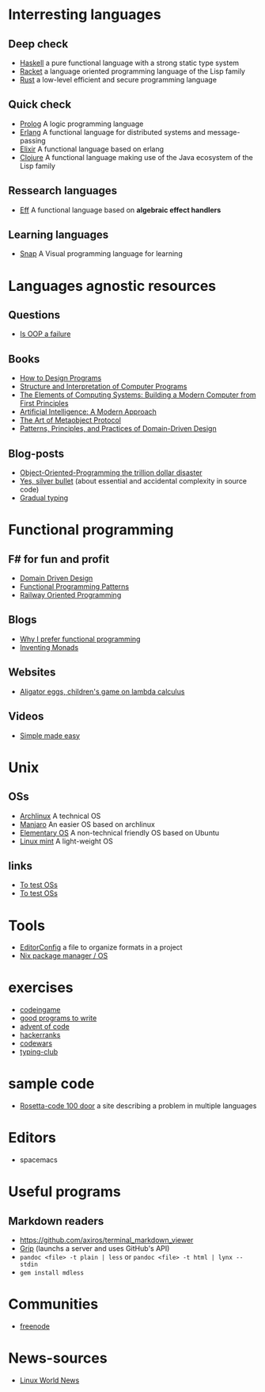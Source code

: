 # Interresting languages
## Deep check
* [Haskell](https://www.haskell.org/)
  a pure functional language with a strong static type system
* [Racket](https://racket-lang.org/)
  a language oriented programming language of the Lisp family
* [Rust](https://www.rust-lang.org/)
  a low-level efficient and secure programming language
## Quick check
* [Prolog](https://www.swi-prolog.org/)
  A logic programming language
* [Erlang](https://www.erlang.org/)
  A functional language for distributed systems and message-passing
* [Elixir](https://elixir-lang.org/)
  A functional language based on erlang
* [Clojure](https://clojure.org/)
  A functional language making use of the Java ecosystem of the Lisp family

## Ressearch languages
* [Eff](https://www.eff-lang.org/)
  A functional language based on __algebraic effect handlers__

## Learning languages
* [Snap](https://snap.berkeley.edu/)
  A Visual programming language for learning

# Languages agnostic resources

## Questions
* [Is OOP a failure](https://www.quora.com/Was-object-oriented-programming-a-failure/answer/Michael-O-Church)

## Books
* [How to Design Programs](https://en.wikipedia.org/wiki/How_to_Design_Programs)
* [Structure and Interpretation of Computer Programs](https://en.wikipedia.org/wiki/Structure_and_Interpretation_of_Computer_Programs)
* [The Elements of Computing Systems: Building a Modern Computer from First Principles](http://f.javier.io/rep/books/The%20Elements%20of%20Computing%20Systems.pdf)
* [Artificial Intelligence: A Modern Approach](https://en.wikipedia.org/wiki/Artificial_Intelligence:_A_Modern_Approach)
* [The Art of Metaobject Protocol](https://en.wikipedia.org/wiki/The_Art_of_the_Metaobject_Protocol)
* [Patterns, Principles, and Practices of Domain-Driven Design](https://www.amazon.com/Patterns-Principles-Practices-Domain-Driven-Design/dp/1118714709)

## Blog-posts
* [Object-Oriented-Programming the trillion dollar disaster](https://medium.com/better-programming/object-oriented-programming-the-trillion-dollar-disaster-%EF%B8%8F-92a4b666c7c7)
* [Yes, silver bullet](https://blog.ploeh.dk/2019/07/01/yes-silver-bullet/?source=techstories.org) (about essential and accidental complexity in source code)
* [Gradual typing](https://blog.sigplan.org/2019/07/12/gradual-typing-theory-practice/)


# Functional programming

## F# for fun and profit
* [Domain Driven Design](https://fsharpforfunandprofit.com/ddd/)
* [Functional Programming Patterns](https://fsharpforfunandprofit.com/fppatterns/)
* [Railway Oriented Programming](https://fsharpforfunandprofit.com/rop/)

## Blogs
* [Why I prefer functional programming](https://morgenthum.dev/articles/why-prefer-fp)
* [Inventing Monads](https://blog.kabir.sh/posts/inventing-monads.html)

## Websites
* [Aligator eggs, children's game on lambda calculus](http://worrydream.com/AlligatorEggs/)

## Videos
* [Simple made easy](https://www.infoq.com/presentations/Simple-Made-Easy/)

# Unix
## OSs
* [Archlinux](https://www.archlinux.org/)
  A technical OS
* [Manjaro](https://manjaro.org/)
  An easier OS based on archlinux
* [Elementary OS](https://elementary.io/)
  A non-technical friendly OS based on Ubuntu
* [Linux mint](https://linuxmint.com/)
  A light-weight OS
## links
* [To test OSs](https://www.ostechnix.com/test-100-linux-and-unix-operating-systems-online-for-free/)
* [To test OSs](https://distrotest.net/)

# Tools
* [EditorConfig](htpps://editorcondif.org)
  a file to organize formats in a project
* [Nix package manager / OS](https://nixos.org)

# exercises
* [codeingame](https://www.codingame.com/)
* [good programs to write](https://www.reddit.com/r/rust/comments/b0i625/classic_unix_utilities_make_great_beginner/)
* [advent of code](https://adventofcode.com/)
* [hackerranks](https://www.hackerrank.com/)
* [codewars](https://www.codewars.com/)
* [typing-club](https://www.typingclub.com)

# sample code
* [Rosetta-code 100 door](Rosettacode.org/wiki/100_door)
  a site describing a problem in multiple languages

# Editors
* spacemacs

# Useful programs
## Markdown readers
* <https://github.com/axiros/terminal_markdown_viewer>
* [Grip](https://github.com/joeyespo/grip) (launchs a server and uses GitHub's API)
* `pandoc <file> -t plain | less` or `pandoc <file> -t html | lynx --stdin`
* `gem install mdless`

# Communities
* [freenode](https://freenode.net/)

# News-sources
* [Linux World News](https://lwn.net/)
